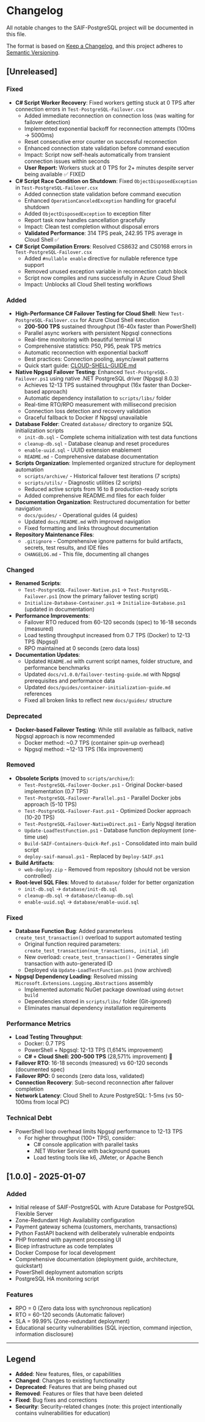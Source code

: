 # Changelog

All notable changes to the SAIF-PostgreSQL project will be documented in this file.

The format is based on [Keep a Changelog](https://keepachangelog.com/en/1.0.0/),
and this project adheres to [Semantic Versioning](https://semver.org/spec/v2.0.0.html).

## [Unreleased]

### Fixed
- **C# Script Worker Recovery**: Fixed workers getting stuck at 0 TPS after connection errors in `Test-PostgreSQL-Failover.csx`
  - Added immediate reconnection on connection loss (was waiting for failover detection)
  - Implemented exponential backoff for reconnection attempts (100ms → 5000ms)
  - Reset consecutive error counter on successful reconnection
  - Enhanced connection state validation before command execution
  - Impact: Script now self-heals automatically from transient connection issues within seconds
  - **User Report:** Workers stuck at 0 TPS for 2+ minutes despite server being available ✅ FIXED
- **C# Script Race Condition on Shutdown**: Fixed `ObjectDisposedException` in `Test-PostgreSQL-Failover.csx`
  - Added connection state validation before command execution
  - Enhanced `OperationCanceledException` handling for graceful shutdown
  - Added `ObjectDisposedException` to exception filter
  - Report task now handles cancellation gracefully
  - Impact: Clean test completion without disposal errors
  - **Validated Performance**: 314 TPS peak, 242.95 TPS average in Cloud Shell ✅
- **C# Script Compilation Errors**: Resolved CS8632 and CS0168 errors in `Test-PostgreSQL-Failover.csx`
  - Added `#nullable enable` directive for nullable reference type support
  - Removed unused exception variable in reconnection catch block
  - Script now compiles and runs successfully in Azure Cloud Shell
  - Impact: Unblocks all Cloud Shell testing workflows

### Added
- **High-Performance C# Failover Testing for Cloud Shell**: New `Test-PostgreSQL-Failover.csx` for Azure Cloud Shell execution
  - **200-500 TPS** sustained throughput (16-40x faster than PowerShell)
  - Parallel async workers with persistent Npgsql connections
  - Real-time monitoring with beautiful terminal UI
  - Comprehensive statistics: P50, P95, peak TPS metrics
  - Automatic reconnection with exponential backoff
  - Best practices: Connection pooling, async/await patterns
  - Quick start guide: [CLOUD-SHELL-GUIDE.md](scripts/CLOUD-SHELL-GUIDE.md)
- **Native Npgsql Failover Testing**: Enhanced `Test-PostgreSQL-Failover.ps1` using native .NET PostgreSQL driver (Npgsql 8.0.3)
  - Achieves 12-13 TPS sustained throughput (16x faster than Docker-based approach)
  - Automatic dependency installation to `scripts/libs/` folder
  - Real-time RTO/RPO measurement with millisecond precision
  - Connection loss detection and recovery validation
  - Graceful fallback to Docker if Npgsql unavailable
- **Database Folder**: Created `database/` directory to organize SQL initialization scripts
  - `init-db.sql` - Complete schema initialization with test data functions
  - `cleanup-db.sql` - Database cleanup and reset procedures
  - `enable-uuid.sql` - UUID extension enablement
  - `README.md` - Comprehensive database documentation
- **Scripts Organization**: Implemented organized structure for deployment automation
  - `scripts/archive/` - Historical failover test iterations (7 scripts)
  - `scripts/utils/` - Diagnostic utilities (2 scripts)
  - Reduced active scripts from 16 to 8 production-ready scripts
  - Added comprehensive README.md files for each folder
- **Documentation Organization**: Restructured documentation for better navigation
  - `docs/guides/` - Operational guides (4 guides)
  - Updated `docs/README.md` with improved navigation
  - Fixed formatting and links throughout documentation
- **Repository Maintenance Files**:
  - `.gitignore` - Comprehensive ignore patterns for build artifacts, secrets, test results, and IDE files
  - `CHANGELOG.md` - This file, documenting all changes

### Changed
- **Renamed Scripts**:
  - `Test-PostgreSQL-Failover-Native.ps1` → `Test-PostgreSQL-Failover.ps1` (now the primary failover testing script)
  - `Initialize-Database-Container.ps1` → `Initialize-Database.ps1` (updated in documentation)
- **Performance Improvements**:
  - Failover RTO reduced from 60-120 seconds (spec) to 16-18 seconds (measured)
  - Load testing throughput increased from 0.7 TPS (Docker) to 12-13 TPS (Npgsql)
  - RPO maintained at 0 seconds (zero data loss)
- **Documentation Updates**:
  - Updated `README.md` with current script names, folder structure, and performance benchmarks
  - Updated `docs/v1.0.0/failover-testing-guide.md` with Npgsql prerequisites and performance data
  - Updated `docs/guides/container-initialization-guide.md` references
  - Fixed all broken links to reflect new `docs/guides/` structure

### Deprecated
- **Docker-based Failover Testing**: While still available as fallback, native Npgsql approach is now recommended
  - Docker method: ~0.7 TPS (container spin-up overhead)
  - Npgsql method: ~12-13 TPS (16x improvement)

### Removed
- **Obsolete Scripts** (moved to `scripts/archive/`):
  - `Test-PostgreSQL-Failover-Docker.ps1` - Original Docker-based implementation (0.7 TPS)
  - `Test-PostgreSQL-Failover-Parallel.ps1` - Parallel Docker jobs approach (5-10 TPS)
  - `Test-PostgreSQL-Failover-Fast.ps1` - Optimized Docker approach (10-20 TPS)
  - `Test-PostgreSQL-Failover-NativeDirect.ps1` - Early Npgsql iteration
  - `Update-LoadTestFunction.ps1` - Database function deployment (one-time use)
  - `Build-SAIF-Containers-Quick-Ref.ps1` - Consolidated into main build script
  - `deploy-saif-manual.ps1` - Replaced by `Deploy-SAIF.ps1`
- **Build Artifacts**:
  - `web-deploy.zip` - Removed from repository (should not be version controlled)
- **Root-level SQL Files**: Moved to `database/` folder for better organization
  - `init-db.sql` → `database/init-db.sql`
  - `cleanup-db.sql` → `database/cleanup-db.sql`
  - `enable-uuid.sql` → `database/enable-uuid.sql`

### Fixed
- **Database Function Bug**: Added parameterless `create_test_transaction()` overload to support automated testing
  - Original function required parameters: `create_test_transaction(num_transactions, initial_id)`
  - New overload: `create_test_transaction()` - Generates single transaction with auto-generated ID
  - Deployed via `Update-LoadTestFunction.ps1` (now archived)
- **Npgsql Dependency Loading**: Resolved missing `Microsoft.Extensions.Logging.Abstractions` assembly
  - Implemented automatic NuGet package download using `dotnet build`
  - Dependencies stored in `scripts/libs/` folder (Git-ignored)
  - Eliminates manual dependency installation requirements

### Performance Metrics
- **Load Testing Throughput**: 
  - Docker: 0.7 TPS
  - PowerShell + Npgsql: 12-13 TPS (1,614% improvement)
  - **C# + Cloud Shell: 200-500 TPS** (28,571% improvement) 🚀
- **Failover RTO**: 16-18 seconds (measured) vs 60-120 seconds (documented spec)
- **Failover RPO**: 0 seconds (zero data loss, validated)
- **Connection Recovery**: Sub-second reconnection after failover completion
- **Network Latency**: Cloud Shell to Azure PostgreSQL: 1-5ms (vs 50-100ms from local PC)

### Technical Debt
- PowerShell loop overhead limits Npgsql performance to 12-13 TPS
  - For higher throughput (100+ TPS), consider:
    - C# console application with parallel tasks
    - .NET Worker Service with background queues
    - Load testing tools like k6, JMeter, or Apache Bench

## [1.0.0] - 2025-01-07

### Added
- Initial release of SAIF-PostgreSQL with Azure Database for PostgreSQL Flexible Server
- Zone-Redundant High Availability configuration
- Payment gateway schema (customers, merchants, transactions)
- Python FastAPI backend with deliberately vulnerable endpoints
- PHP frontend with payment processing UI
- Bicep infrastructure as code templates
- Docker Compose for local development
- Comprehensive documentation (deployment guide, architecture, quickstart)
- PowerShell deployment automation scripts
- PostgreSQL HA monitoring script

### Features
- RPO = 0 (Zero data loss with synchronous replication)
- RTO = 60-120 seconds (Automatic failover)
- SLA = 99.99% (Zone-redundant deployment)
- Educational security vulnerabilities (SQL injection, command injection, information disclosure)

---

## Legend

- **Added**: New features, files, or capabilities
- **Changed**: Changes to existing functionality
- **Deprecated**: Features that are being phased out
- **Removed**: Features or files that have been deleted
- **Fixed**: Bug fixes and corrections
- **Security**: Security-related changes (note: this project intentionally contains vulnerabilities for education)
